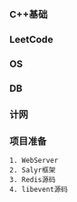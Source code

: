 ### C++基础

### LeetCode

### OS

### DB

### 计网

### 项目准备
    1. WebServer
    2. Salyr框架
    3. Redis源码
    4. libevent源码
